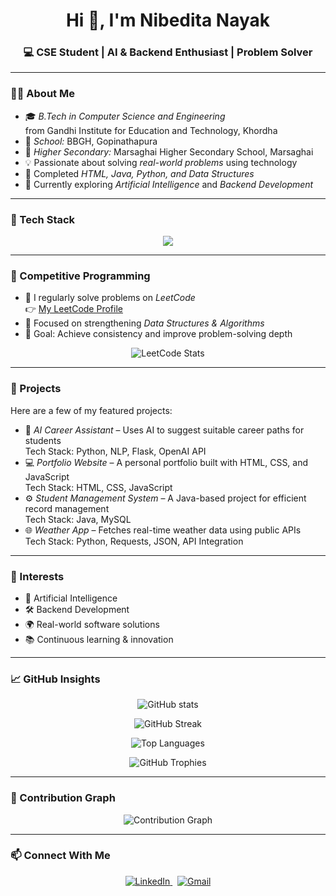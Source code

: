 <h1 align="center">Hi 👋, I'm Nibedita Nayak</h1>
<h3 align="center">💻 CSE Student | AI & Backend Enthusiast | Problem Solver</h3>

---

### 👩‍💻 About Me
- 🎓 *B.Tech in Computer Science and Engineering*  
  from Gandhi Institute for Education and Technology, Khordha  
- 🏫 *School:* BBGH, Gopinathapura  
- 🏫 *Higher Secondary:* Marsaghai Higher Secondary School, Marsaghai  
- 💡 Passionate about solving *real-world problems* using technology  
- 🌱 Completed *HTML, Java, Python, and Data Structures*  
- 🤖 Currently exploring *Artificial Intelligence* and *Backend Development*

---

### 🚀 Tech Stack
<p align="center">
  <img src="https://skillicons.dev/icons?i=c,cpp,java,python,html,css,javascript,mysql,git,github,linux&perline=6" />
</p>

---

### 🧠 Competitive Programming
- 💬 I regularly solve problems on *LeetCode*  
  👉 [My LeetCode Profile](https://leetcode.com/u/nibedita_nayak/)
- 🧩 Focused on strengthening *Data Structures & Algorithms*  
- 🎯 Goal: Achieve consistency and improve problem-solving depth  

<p align="center">
  <img src="https://leetcard.jacoblin.cool/nibedita_nayak?theme=dark&font=Poppins" alt="LeetCode Stats" />
</p>

---

### 🔨 Projects
Here are a few of my featured projects:
- 🧠 *AI Career Assistant* – Uses AI to suggest suitable career paths for students  
  Tech Stack: Python, NLP, Flask, OpenAI API  
- 💻 *Portfolio Website* – A personal portfolio built with HTML, CSS, and JavaScript  
  Tech Stack: HTML, CSS, JavaScript  
- ⚙ *Student Management System* – A Java-based project for efficient record management  
  Tech Stack: Java, MySQL  
- 🌐 *Weather App* – Fetches real-time weather data using public APIs  
  Tech Stack: Python, Requests, JSON, API Integration  

---

### 🎯 Interests
- 🤖 Artificial Intelligence  
- 🛠 Backend Development  
- 🌍 Real-world software solutions  
- 📚 Continuous learning & innovation  

---

### 📈 GitHub Insights
<p align="center">
  <img src="https://github-readme-stats.vercel.app/api?username=nibeditanayak-111NN&show_icons=true&theme=tokyonight&hide_border=true" alt="GitHub stats" />
</p>

<p align="center">
  <img src="https://github-readme-streak-stats.herokuapp.com/?user=nibeditanayak-111NN&theme=tokyonight&hide_border=true" alt="GitHub Streak" />
</p>

<p align="center">
  <img src="https://github-readme-stats.vercel.app/api/top-langs/?username=nibeditanayak-111NN&layout=compact&theme=tokyonight&hide_border=true" alt="Top Languages" />
</p>

<p align="center">
  <img src="https://github-profile-trophy.vercel.app/?username=nibeditanayak-111NN&theme=tokyonight&no-frame=true&margin-w=15" alt="GitHub Trophies" />
</p>

---

### 🧩 Contribution Graph
<p align="center">
  <img src="https://github-readme-activity-graph.vercel.app/graph?username=nibeditanayak-111NN&theme=tokyo-night" alt="Contribution Graph" />
</p>

---

### 📫 Connect With Me
<p align="center">
  <a href="https://www.linkedin.com/in/nibedita-nayak" target="_blank">
    <img src="https://img.shields.io/badge/LinkedIn-Nibedita%20Nayak-blue?style=for-the-badge&logo=linkedin" alt="LinkedIn" />
  </a>
  &nbsp;
  <a href="mailto:nibeditanayak111@gmail.com">
    <img src="https://img.shields.io/badge/Gmail-nibeditanayak111%40gmail.com-red?style=for-the-badge&logo=gmail" alt="Gmail" />
  </a>
</p>
